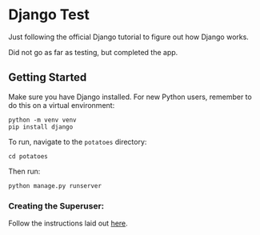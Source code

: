# Django Test
Just following the official Django tutorial to figure out how Django works.

Did not go as far as testing, but completed the app.

## Getting Started
Make sure you have Django installed. For new Python users, remember to do this on a virtual environment:
```
python -m venv venv
pip install django
```

To run, navigate to the `potatoes` directory:
```
cd potatoes
```
Then run:
```
python manage.py runserver
```

### Creating the Superuser:
Follow the instructions laid out [here](https://docs.djangoproject.com/en/1.8/intro/tutorial02/).

